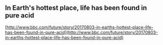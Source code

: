 ## In Earth's hottest place, life has been found in pure acid
  
  [http://www.bbc.com/future/story/20170803-in-earths-hottest-place-life-has-been-found-in-pure-acid](http://www.bbc.com/future/story/20170803-in-earths-hottest-place-life-has-been-found-in-pure-acid)